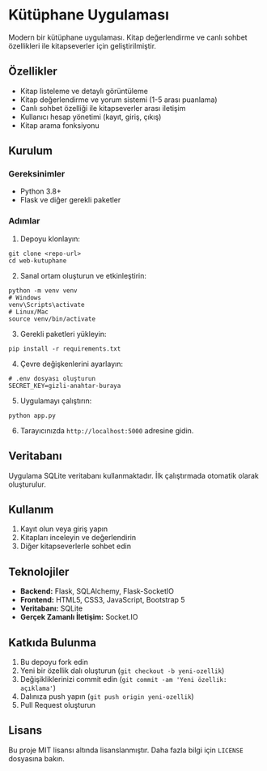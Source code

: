 # Kütüphane Uygulaması

Modern bir kütüphane uygulaması. Kitap değerlendirme ve canlı sohbet özellikleri ile kitapseverler için geliştirilmiştir.

## Özellikler

- Kitap listeleme ve detaylı görüntüleme
- Kitap değerlendirme ve yorum sistemi (1-5 arası puanlama)
- Canlı sohbet özelliği ile kitapseverler arası iletişim
- Kullanıcı hesap yönetimi (kayıt, giriş, çıkış)
- Kitap arama fonksiyonu

## Kurulum

### Gereksinimler

- Python 3.8+
- Flask ve diğer gerekli paketler

### Adımlar

1. Depoyu klonlayın:
```
git clone <repo-url>
cd web-kutuphane
```

2. Sanal ortam oluşturun ve etkinleştirin:
```
python -m venv venv
# Windows
venv\Scripts\activate
# Linux/Mac
source venv/bin/activate
```

3. Gerekli paketleri yükleyin:
```
pip install -r requirements.txt
```

4. Çevre değişkenlerini ayarlayın:
```
# .env dosyası oluşturun
SECRET_KEY=gizli-anahtar-buraya
```

5. Uygulamayı çalıştırın:
```
python app.py
```

6. Tarayıcınızda `http://localhost:5000` adresine gidin.

## Veritabanı

Uygulama SQLite veritabanı kullanmaktadır. İlk çalıştırmada otomatik olarak oluşturulur.

## Kullanım

1. Kayıt olun veya giriş yapın
2. Kitapları inceleyin ve değerlendirin
3. Diğer kitapseverlerle sohbet edin

## Teknolojiler

- **Backend:** Flask, SQLAlchemy, Flask-SocketIO
- **Frontend:** HTML5, CSS3, JavaScript, Bootstrap 5
- **Veritabanı:** SQLite
- **Gerçek Zamanlı İletişim:** Socket.IO

## Katkıda Bulunma

1. Bu depoyu fork edin
2. Yeni bir özellik dalı oluşturun (`git checkout -b yeni-ozellik`)
3. Değişikliklerinizi commit edin (`git commit -am 'Yeni özellik: açıklama'`)
4. Dalınıza push yapın (`git push origin yeni-ozellik`)
5. Pull Request oluşturun

## Lisans

Bu proje MIT lisansı altında lisanslanmıştır. Daha fazla bilgi için `LICENSE` dosyasına bakın. 